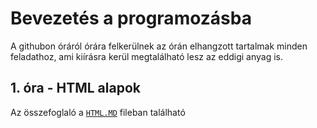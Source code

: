 # Bevezetés a programozásba

A githubon óráról órára felkerülnek az órán elhangzott tartalmak minden feladathoz, ami kiírásra kerül megtalálható lesz az eddigi anyag is.

## 1. óra - HTML alapok

Az összefoglaló a [`HTML.MD`](HTML.md) fileban található
